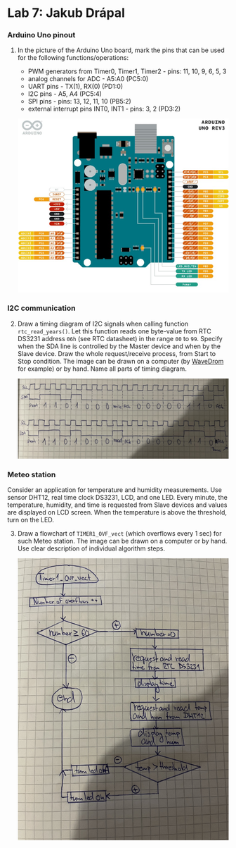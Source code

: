 # Lab 7: Jakub Drápal

### Arduino Uno pinout

1. In the picture of the Arduino Uno board, mark the pins that can be used for the following functions/operations:
   * PWM generators from Timer0, Timer1, Timer2 - pins: 11, 10, 9, 6, 5, 3
   * analog channels for ADC - A5:A0 (PC5:0)
   * UART pins - TX(1), RX(0) (PD1:0)
   * I2C pins - A5, A4 (PC5:4)
   * SPI pins - pins: 13, 12, 11, 10 (PB5:2)
   * external interrupt pins INT0, INT1 - pins: 3, 2 (PD3:2)

   ![your figure](images/arduino.jpg)

### I2C communication

2. Draw a timing diagram of I2C signals when calling function `rtc_read_years()`. Let this function reads one byte-value from RTC DS3231 address `06h` (see RTC datasheet) in the range `00` to `99`. Specify when the SDA line is controlled by the Master device and when by the Slave device. Draw the whole request/receive process, from Start to Stop condition. The image can be drawn on a computer (by [WaveDrom](https://wavedrom.com/) for example) or by hand. Name all parts of timing diagram.

   ![your figure](images/waves.JPEG)

### Meteo station

Consider an application for temperature and humidity measurements. Use sensor DHT12, real time clock DS3231, LCD, and one LED. Every minute, the temperature, humidity, and time is requested from Slave devices and values are displayed on LCD screen. When the temperature is above the threshold, turn on the LED.

3. Draw a flowchart of `TIMER1_OVF_vect` (which overflows every 1&nbsp;sec) for such Meteo station. The image can be drawn on a computer or by hand. Use clear description of individual algorithm steps.

   ![your figure](images/flowchart.JPEG)
